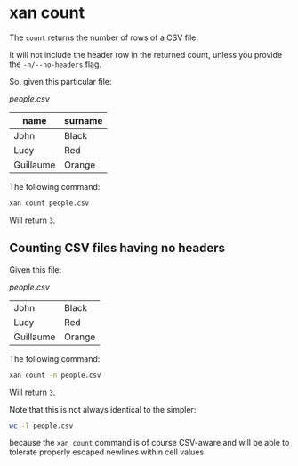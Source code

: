 # xan count

The `count` returns the number of rows of a CSV file.

It will not include the header row in the returned count, unless you provide the `-n/--no-headers` flag.

So, given this particular file:

*people.csv*

| name      | surname |
| --------- | ------- |
| John      | Black   |
| Lucy      | Red     |
| Guillaume | Orange  |

The following command:

```bash
xan count people.csv
```

Will return `3`.

## Counting CSV files having no headers

Given this file:

*people.csv*

<table>
  <tr>
    <td>John</td>
    <td>Black</td>
  </tr>
  <tr>
    <td>Lucy</td>
    <td>Red</td>
  </tr>
  <tr>
    <td>Guillaume</td>
    <td>Orange</td>
  </tr>
</table>

The following command:

```bash
xan count -n people.csv
```

Will return `3`.

Note that this is not always identical to the simpler:

```bash
wc -l people.csv
```

because the `xan count` command is of course CSV-aware and will be able to tolerate properly escaped newlines within cell values.